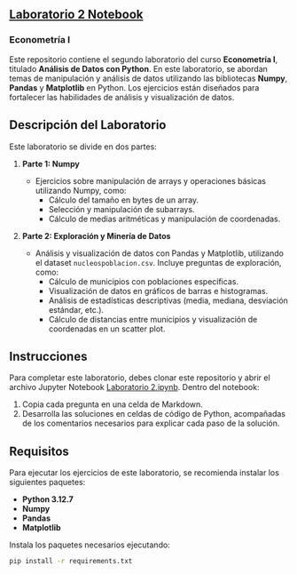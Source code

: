 ## [Laboratorio 2 Notebook](lab_2.ipynb) 
### Econometría I

Este repositorio contiene el segundo laboratorio del curso **Econometría I**, titulado **Análisis de Datos con Python**. En este laboratorio, se abordan temas de manipulación y análisis de datos utilizando las bibliotecas **Numpy**, **Pandas** y **Matplotlib** en Python. Los ejercicios están diseñados para fortalecer las habilidades de análisis y visualización de datos.

## Descripción del Laboratorio

Este laboratorio se divide en dos partes:

1. **Parte 1: Numpy**
   - Ejercicios sobre manipulación de arrays y operaciones básicas utilizando Numpy, como:
     - Cálculo del tamaño en bytes de un array.
     - Selección y manipulación de subarrays.
     - Cálculo de medias aritméticas y manipulación de coordenadas.

2. **Parte 2: Exploración y Minería de Datos**
   - Análisis y visualización de datos con Pandas y Matplotlib, utilizando el dataset `nucleospoblacion.csv`. Incluye preguntas de exploración, como:
     - Cálculo de municipios con poblaciones específicas.
     - Visualización de datos en gráficos de barras e histogramas.
     - Análisis de estadísticas descriptivas (media, mediana, desviación estándar, etc.).
     - Cálculo de distancias entre municipios y visualización de coordenadas en un scatter plot.

## Instrucciones

Para completar este laboratorio, debes clonar este repositorio y abrir el archivo Jupyter Notebook [Laboratorio 2.ipynb](lab_2.ipynb). Dentro del notebook:
1. Copia cada pregunta en una celda de Markdown.
2. Desarrolla las soluciones en celdas de código de Python, acompañadas de los comentarios necesarios para explicar cada paso de la solución.

## Requisitos

Para ejecutar los ejercicios de este laboratorio, se recomienda instalar los siguientes paquetes:
- **Python 3.12.7**
- **Numpy**
- **Pandas**
- **Matplotlib**

Instala los paquetes necesarios ejecutando:
```bash
pip install -r requirements.txt
